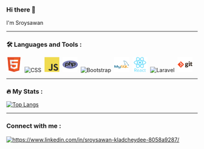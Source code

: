 ### Hi there 👋

I'm Sroysawan

---

### :hammer_and_wrench: Languages and Tools :
<div>
  <img src="https://github.com/devicons/devicon/blob/master/icons/html5/html5-original.svg" title="HTML5" alt="HTML" width="40" height="40"/>&nbsp;
  <img src="https://cdn.jsdelivr.net/gh/devicons/devicon/icons/css3/css3-original.svg" title="CSS3" alt="CSS" width="40" height="40"/>&nbsp;
  <img src="https://github.com/devicons/devicon/blob/master/icons/javascript/javascript-original.svg" title="JavaScript" alt="JavaScript" width="40" height="40"/>&nbsp;
  <img src="https://github.com/devicons/devicon/blob/master/icons/php/php-original.svg" title="php" alt="php" width="40" height="40"/>&nbsp;
<img src="https://cdn.jsdelivr.net/gh/devicons/devicon/icons/bootstrap/bootstrap-original.svg" title="Bootstrap" alt="Bootstrap" width="40" height="40"/>&nbsp;  
 <img src="https://raw.githubusercontent.com/devicons/devicon/master/icons/mysql/mysql-original-wordmark.svg" width="40" height="40"/>&nbsp;
   <img src="https://github.com/devicons/devicon/blob/master/icons/react/react-original-wordmark.svg" title="React" alt="React" width="40" height="40"/>&nbsp;
  <img src="https://cdn.jsdelivr.net/gh/devicons/devicon/icons/laravel/laravel-plain-wordmark.svg" title="Laravel" alt="Laravel" width="40" height="40"/>&nbsp;
<!--   <img src="https://github.com/devicons/devicon/blob/master/icons/nodejs/nodejs-original-wordmark.svg" title="NodeJS" alt="NodeJS" width="40" height="40"/>&nbsp; -->
<img src="https://github.com/devicons/devicon/blob/master/icons/git/git-original-wordmark.svg" title="Git" **alt="Git" width="40" height="40"/>
</div>

---

### :fire: My Stats :
[![Top Langs](https://github-readme-stats.vercel.app/api/top-langs/?username=sroysawan&layout=compact&theme=vision-friendly-dark)](https://github.com/anuraghazra/github-readme-stats)


---
### Connect with me :
<p align="left">
<a href="https://linkedin.com/in/www.linkedin.com/in/sroysawan-kladcheydee-8058a9287" target="blank"><img align="center" src="https://raw.githubusercontent.com/rahuldkjain/github-profile-readme-generator/master/src/images/icons/Social/linked-in-alt.svg" alt=" https://www.linkedin.com/in/sroysawan-kladcheydee-8058a9287/" height="30" width="40" /></a>
</p>


